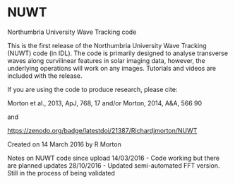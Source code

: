 # NUWT
Northumbria University Wave Tracking code

This is the first release of the Northumbria University Wave Tracking (NUWT) code (in IDL). The code is primarily designed to analyse transverse waves along curvilinear features in solar imaging data, however, the underlying operations will work on any images. Tutorials and videos are included with the release.

If you are using the code to produce research, please cite: 

Morton et al., 2013, ApJ, 768, 17 
and/or 
Morton, 2014, A&A, 566 90

and

https://zenodo.org/badge/latestdoi/21387/Richardjmorton/NUWT

Created on 14 March 2016 by R Morton


Notes on NUWT code since upload
14/03/2016 - Code working but there are planned updates
28/10/2016 - Updated semi-automated FFT version. Still in the process of being validated
